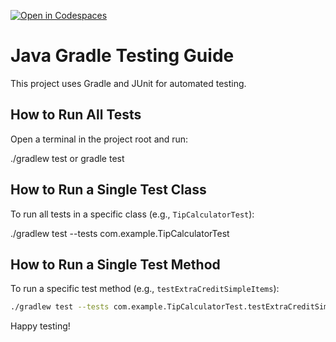 [![Open in Codespaces](https://classroom.github.com/assets/launch-codespace-2972f46106e565e64193e422d61a12cf1da4916b45550586e14ef0a7c637dd04.svg)](https://classroom.github.com/open-in-codespaces?assignment_repo_id=20719074)

# Java Gradle Testing Guide

This project uses Gradle and JUnit for automated testing.

## How to Run All Tests

Open a terminal in the project root and run:


./gradlew test or gradle test

## How to Run a Single Test Class

To run all tests in a specific class (e.g., `TipCalculatorTest`):

./gradlew test --tests com.example.TipCalculatorTest


## How to Run a Single Test Method
To run a specific test method (e.g., `testExtraCreditSimpleItems`):

```bash
./gradlew test --tests com.example.TipCalculatorTest.testExtraCreditSimpleItems
```

Happy testing!
